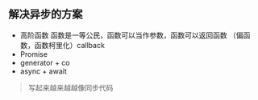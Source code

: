 ## 解决异步的方案
- 高阶函数 函数是一等公民，函数可以当作参数，函数可以返回函数 （偏函数，函数柯里化）callback
- Promise
- generator + co
- async + await

> 写起来越来越越像同步代码

